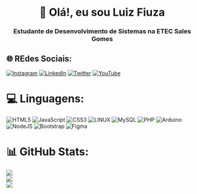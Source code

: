 <h1 align="center">👋 Olá!, eu sou Luiz Fiuza</h1>
<h3 align="center">Estudante de Desenvolvimento de Sistemas na ETEC Sales Gomes</h3>


## 🌐 REdes Sociais:
[![Instagram](https://img.shields.io/badge/Instagram-%23E4405F.svg?logo=Instagram&logoColor=white)](https://instagram.com/luizfiuza__) [![LinkedIn](https://img.shields.io/badge/LinkedIn-%230077B5.svg?logo=linkedin&logoColor=white)](https://linkedin.com/in/luiz-fiuza06) [![Twitter](https://img.shields.io/badge/Twitter-%231DA1F2.svg?logo=Twitter&logoColor=white)](https://twitter.com/nomloki_cs) [![YouTube](https://img.shields.io/badge/YouTube-%23FF0000.svg?logo=YouTube&logoColor=white)](https://youtube.com/@@nomloki_cs) 

# 💻 Linguagens:
 ![HTML5](https://img.shields.io/badge/html5-%23E34F26.svg?style=for-the-badge&logo=html5&logoColor=white) ![JavaScript](https://img.shields.io/badge/javascript-%23323330.svg?style=for-the-badge&logo=javascript&logoColor=%23F7DF1E) ![CSS3](https://img.shields.io/badge/css3-%231572B6.svg?style=for-the-badge&logo=css3&logoColor=white) ![LINUX](https://img.shields.io/badge/Linux-FCC624?style=for-the-badge&logo=linux&logoColor=black) ![MySQL](https://img.shields.io/badge/mysql-%2300f.svg?style=for-the-badge&logo=mysql&logoColor=white) ![PHP](https://img.shields.io/badge/php-%23777BB4.svg?style=for-the-badge&logo=php&logoColor=white) ![Arduino](https://img.shields.io/badge/-Arduino-00979D?style=for-the-badge&logo=Arduino&logoColor=white) ![NodeJS](https://img.shields.io/badge/node.js-6DA55F?style=for-the-badge&logo=node.js&logoColor=white) ![Bootstrap](https://img.shields.io/badge/bootstrap-%23563D7C.svg?style=for-the-badge&logo=bootstrap&logoColor=white) ![Figma](https://img.shields.io/badge/figma-%23F24E1E.svg?style=for-the-badge&logo=figma&logoColor=white)
# 📊 GitHub Stats:
![](https://github-readme-stats.vercel.app/api?username=nomloki&theme=swift&hide_border=true&include_all_commits=true&count_private=true)<br/>
![](https://github-readme-streak-stats.herokuapp.com/?user=nomloki&theme=swift&hide_border=true)<br/>
![](https://github-readme-stats.vercel.app/api/top-langs/?username=nomloki&theme=swift&hide_border=true&include_all_commits=true&count_private=true&layout=compact)

<!-- Proudly created with GPRM ( https://gprm.itsvg.in ) -->
